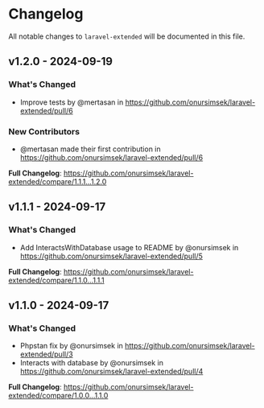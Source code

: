 # Changelog

All notable changes to `laravel-extended` will be documented in this file.

## v1.2.0 - 2024-09-19

### What's Changed

* Improve tests by @mertasan in https://github.com/onursimsek/laravel-extended/pull/6

### New Contributors

* @mertasan made their first contribution in https://github.com/onursimsek/laravel-extended/pull/6

**Full Changelog**: https://github.com/onursimsek/laravel-extended/compare/1.1.1...1.2.0

## v1.1.1 - 2024-09-17

### What's Changed

* Add InteractsWithDatabase usage to README by @onursimsek in https://github.com/onursimsek/laravel-extended/pull/5

**Full Changelog**: https://github.com/onursimsek/laravel-extended/compare/1.1.0...1.1.1

## v1.1.0 - 2024-09-17

### What's Changed

* Phpstan fix by @onursimsek in https://github.com/onursimsek/laravel-extended/pull/3
* Interacts with database by @onursimsek in https://github.com/onursimsek/laravel-extended/pull/4

**Full Changelog**: https://github.com/onursimsek/laravel-extended/compare/1.0.0...1.1.0
